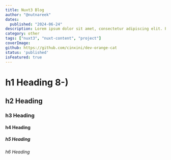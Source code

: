 ```yaml
---
title: Nuxt3 Blog
author: "@nutnareek"
dates:
  published: "2024-06-24"
description: Lorem ipsum dolor sit amet, consectetur adipiscing elit. Phasellus tempus nibh libero. Cras porta quam vitae tortor sagittis pharetra. Phasellus ullamcorper orci ut lectus dapibus rhoncus. Ut facilisis tortor vitae commodo placerat. Lorem ipsum dolor sit amet, consectetur adipiscing elit. Integer lacinia suscipit aliquam.
category: other
tags: ["nuxt3", "nuxt-content", "project"]
coverImage: 
github: https://github.com/cinxini/dev-orange-cat
status: 'published'
isFeatured: true
---
```


# h1 Heading 8-)
## h2 Heading
### h3 Heading
#### h4 Heading
##### h5 Heading
###### h6 Heading